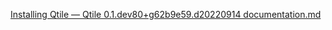 [Installing Qtile — Qtile 0.1.dev80+g62b9e59.d20220914 documentation.md](https://github.com/brandonjanssen/.config/files/9572878/Installing.Qtile.Qtile.0.1.dev80%2Bg62b9e59.d20220914.documentation.md)
